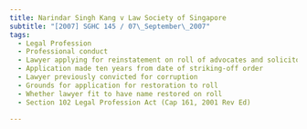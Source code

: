 ```yaml
---
title: Narindar Singh Kang v Law Society of Singapore 
subtitle: "[2007] SGHC 145 / 07\_September\_2007"
tags:
  - Legal Profession
  - Professional conduct
  - Lawyer applying for reinstatement on roll of advocates and solicitors
  - Application made ten years from date of striking-off order
  - Lawyer previously convicted for corruption
  - Grounds for application for restoration to roll
  - Whether lawyer fit to have name restored on roll
  - Section 102 Legal Profession Act (Cap 161, 2001 Rev Ed)

---
```


